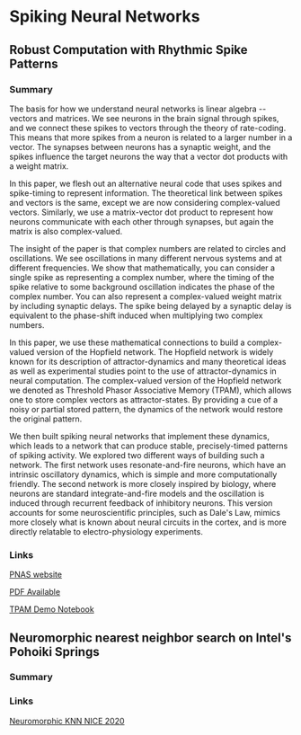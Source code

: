 # Spiking Neural Networks

## Robust Computation with Rhythmic Spike Patterns

### Summary

The basis for how we understand neural networks is linear algebra -- vectors and matrices. We see neurons in the brain signal through spikes, and we connect these spikes to vectors through the theory of rate-coding. This means that more spikes from a neuron is related to a larger number in a vector. The synapses between neurons has a synaptic weight, and the spikes influence the target neurons the way that a vector dot products with a weight matrix. 

In this paper, we flesh out an alternative neural code that uses spikes and spike-timing to represent information. The theoretical link between spikes and vectors is the same, except we are now considering complex-valued vectors. Similarly, we use a matrix-vector dot product to represent how neurons communicate with each other through synapses, but again the matrix is also complex-valued. 

The insight of the paper is that complex numbers are related to circles and oscillations. We see oscillations in many different nervous systems and at different frequencies. We show that mathematically, you can consider a single spike as representing a complex number, where the timing of the spike relative to some background oscillation indicates the phase of the complex number. You can also represent a complex-valued weight matrix by including synaptic delays. The spike being delayed by a synaptic delay is equivalent to the phase-shift induced when multiplying two complex numbers. 

In this paper, we use these mathematical connections to build a complex-valued version of the Hopfield network. The Hopfield network is widely known for its description of attractor-dynamics and many theoretical ideas as well as experimental studies point to the use of attractor-dynamics in neural computation. The complex-valued version of the Hopfield network we denoted as Threshold Phasor Associative Memory (TPAM), which allows one to store complex vectors as attractor-states. By providing a cue of a noisy or partial stored pattern, the dynamics of the network would restore the original pattern.

We then built spiking neural networks that implement these dynamics, which leads to a network that can produce stable, precisely-timed patterns of spiking activity. We explored two different ways of building such a network. The first network uses resonate-and-fire neurons, which have an intrinsic oscillatory dynamics, which is simple and more computationally friendly. The second network is more closely inspired by biology, where neurons are standard integrate-and-fire models and the oscillation is induced through recurrent feedback of inhibitory neurons. This version accounts for some neuroscientific principles, such as Dale's Law, mimics more closely what is known about neural circuits in the cortex, and is more directly relatable to electro-physiology experiments. 


### Links


[PNAS website](https://www.pnas.org/content/116/36/18050)

[PDF Available](https://www.researchgate.net/publication/335276895_Robust_computation_with_rhythmic_spike_patterns)

[TPAM Demo Notebook](tpam_demo.ipynb)


## Neuromorphic nearest neighbor search on Intel's Pohoiki Springs

### Summary


### Links

<a href="https://dl.acm.org/doi/pdf/10.1145/3381755.3398695?casa_token=0CyCI7vFe30AAAAA:WFOsToDNmS6rJeIUe4H0_ncDO5Ra5VCpAaMwZma8td7rBjcYV8j1BUHHU_ZkojrhZy4zogCz9PuH"> 
Neuromorphic KNN NICE 2020
</a>